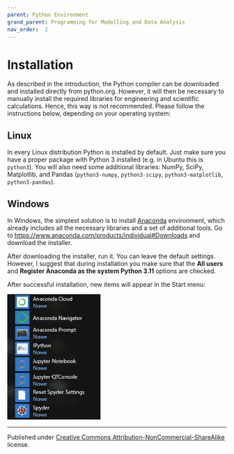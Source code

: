 ```yaml
---
parent: Python Environment
grand_parent: Programming for Modelling and Data Analysis
nav_order:  2
---
```


# Installation

As described in the introduction, the Python compiler can be downloaded and installed directly from python.org. However, it will then be necessary to manually install the required libraries for engineering and scientific calculations. Hence, this way is not recommended. Please follow the instructions below, depending on your operating system:


## Linux

In every Linux distribution Python is installed by default. Just make sure you have a proper package with Python 3 installed (e.g. in Ubuntu this is `python3`). You will also need some additional libraries: NumPy, SciPy, Matplotlib, and Pandas (`python3-numpy`, `python3-scipy`, `python3-matplotlib`, `python3-pandas`).


## Windows

In Windows, the simplest solution is to install [Anaconda](https://www.anaconda.com/distribution/) environment, which already includes all the necessary libraries and a set of additional tools. Go to <https://www.anaconda.com/products/individual#Downloads> and download the installer.

After downloading the installer, run it. You can leave the default settings. However, I suggest that during installation you make sure that the **All users** and **Register Anaconda as the system Python 3.11** options are checked.

After successful installation, new items will appear in the Start menu:

![New items in the start menu](anaconda-start-menu.png)


<hr/>

Published under [Creative Commons Attribution-NonCommercial-ShareAlike](https://creativecommons.org/licenses/by-nc-sa/4.0/) license.
